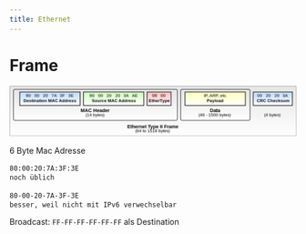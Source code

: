 ```yaml
---
title: Ethernet
---
```




# Frame

![img](fig/1280px-Ethernet_Type_II_Frame_format.svg.png)


6 Byte Mac Adresse

```
80:00:20:7A:3F:3E
noch üblich

80-00-20-7A-3F-3E
besser, weil nicht mit IPv6 verwechselbar
```

Broadcast: `FF-FF-FF-FF-FF-FF` als Destination

